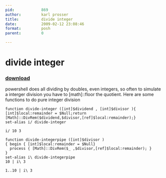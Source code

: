 ```yaml
---
pid:            869
author:         karl prosser
title:          divide integer
date:           2009-02-12 23:08:46
format:         posh
parent:         0

---
```


# divide integer

### [download](//scripts/869.ps1)

powershell does all dividing by doubles, even integers, so often to simulate a interger division you have to [math]::floor the quotient. Here are some functions to do pure integer division	

```posh
function divide-integer ([int]$dividend , [int]$divisor ){ [int]$local:remainder = $Null;return [Math]::DivRem($dividend,$divisor,[ref]$local:remainder);}
set-alias i/ divide-integer

i/ 10 3

function divide-integerpipe ([int]$divisor )
{ begin { [int]$local:remainder = $Null}
  process { [Math]::DivRem($_ ,$divisor,[ref]$local:remainder); }
}
set-alias i\ divide-integerpipe
10 | i\ 3

1..10 | i\ 3


```
